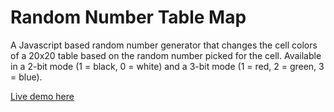 # Random Number Table Map
A Javascript based random number generator that changes the cell colors of a 20x20 table based on the random number picked for the cell. Available in a 2-bit mode (1 = black, 0 = white) and a 3-bit mode (1 = red, 2 = green, 3 = blue).

[Live demo here](https://arvinpoddar.github.io/randommap/)
